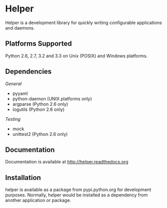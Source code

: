 Helper
======
Helper is a development library for quickly writing configurable applications and daemons.

Platforms Supported
-------------------
Python 2.6, 2.7, 3.2 and 3.3 on Unix (POSIX) and Windows platforms.

Dependencies
------------
*General*

 - pyyaml
 - python-daemon (UNIX platforms only)
 - argparse (Python 2.6 only)
 - logutils (Python 2.6 only)

*Testing*

 - mock
 - unittest2 (Python 2.6 only)

Documentation
-------------
Documentation is available at http://helper.readthedocs.org

Installation
------------
helper is available as a package from pypi.python.org for development purposes.
Normally, helper would be installed as a dependency from another application or
package.

